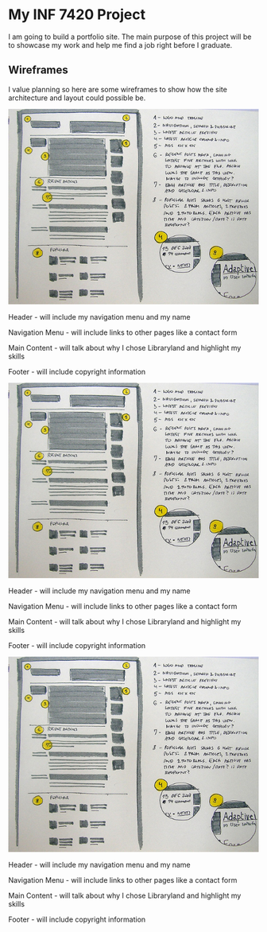 # My INF 7420 Project

I am going to build a portfolio site. The main purpose of this project will be to showcase my work and help me find a job right before I graduate.

## Wireframes

I value planning so here are some wireframes to show how the site architecture and layout could possible be.

![Wireframe of the Landing Page](wireframes/wireframe-sketch.jpg)

Header - will include my navigation menu and my name

Navigation Menu - will include links to other pages like a contact form

Main Content - will talk about why I chose Libraryland and highlight my skills

Footer - will include copyright information

![Wireframe of the Landing Page](wireframes/wireframe-sketch.jpg)

Header - will include my navigation menu and my name

Navigation Menu - will include links to other pages like a contact form

Main Content - will talk about why I chose Libraryland and highlight my skills

Footer - will include copyright information

![Wireframe of the Landing Page](wireframes/wireframe-sketch.jpg)

Header - will include my navigation menu and my name

Navigation Menu - will include links to other pages like a contact form

Main Content - will talk about why I chose Libraryland and highlight my skills

Footer - will include copyright information
